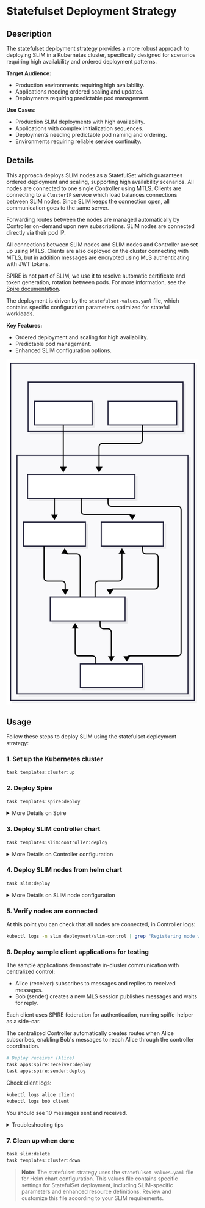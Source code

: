 # Statefulset Deployment Strategy

## Description

The statefulset deployment strategy provides a more robust approach to deploying SLIM in a Kubernetes cluster, specifically designed for scenarios requiring high availability and ordered deployment patterns.

**Target Audience:**

- Production environments requiring high availability.
- Applications needing ordered scaling and updates.
- Deployments requiring predictable pod management.

**Use Cases:**

- Production SLIM deployments with high availability.
- Applications with complex initialization sequences.
- Deployments needing predictable pod naming and ordering.
- Environments requiring reliable service continuity.

## Details

This approach deploys SLIM nodes as a StatefulSet which guarantees ordered deployment and scaling, supporting high availability scenarios. All nodes are connected to one single Controller using MTLS. Clients are connecting to a `ClusterIP` service which load balances connections between SLIM nodes. Since SLIM keeps the connection open, all communication goes to the same server.

Forwarding routes between the nodes are managed automatically by Controller on-demand upon new subscriptions. SLIM nodes are connected directly via their pod IP.

All connections between SLIM nodes and SLIM nodes and Controller are set up using MTLS. Clients are also deployed on the cluster connecting with MTLS, but in addition messages are encrypted using MLS authenticating with JWT tokens.

SPIRE is not part of SLIM, we use it to resolve automatic certificate and token generation, rotation between pods. For more information, see the [Spire documentation](https://spiffe.io/docs/latest/spire-about/).

The deployment is driven by the `statefulset-values.yaml` file, which contains specific configuration parameters optimized for stateful workloads.

**Key Features:**

- Ordered deployment and scaling for high availability.
- Predictable pod management.
- Enhanced SLIM configuration options.

![SLIM StatefulSet Deployment Diagram](img/slim_statefulset.svg)

## Usage

Follow these steps to deploy SLIM using the statefulset deployment strategy:

### 1. Set up the Kubernetes cluster

```bash
task templates:cluster:up
```

### 2. Deploy Spire

```bash
task templates:spire:deploy
```

<details>
<summary>More Details on Spire</summary>

This step deploys a Spire server, agent and controller on the cluster.

The Spire controller automatically creates SVIDs, certificates, JWT tokens and registers the created *SPIFFEID* for each running pod driven by `ClusterSPIFFEID` custom resource.

Here's an example of the default `ClusterSPIFFEID` which applies to all pods unless a custom one is defined:

```yaml
  apiVersion: spire.spiffe.io/v1alpha1
  kind: ClusterSPIFFEID
  name: spire-spire-default
  spec:
      className: spire-spire
      fallback: true
      hint: default
      namespaceSelector:
          matchExpressions:
          - key: kubernetes.io/metadata.name
          operator: NotIn
          values:
          - spire
          - spire-server
          - spire-system
      spiffeIDTemplate: spiffe://{{ .TrustDomain }}/ns/{{ .PodMeta.Namespace }}/sa/{{
          .PodSpec.ServiceAccountName }}
```

The Spire agent exposes a local API endpoint on each node, used by applications to fetch certificates and certificate bundles. Applications may support Spire natively (Controller) or they run [Spiffe helper](https://github.com/spiffe/spiffe-helper) as a side-car, which takes care or fetching and rotating certificates and tokens. (SLIM nodes and clients)

For troubleshooting connection problems, use the following command to list created entries:

```bash
kubectl exec -n spire spire-server-0 -- /opt/spire/bin/spire-server entry
```

Find out more on [Spire on Kubernetes](https://spiffe.io/docs/latest/try/getting-started-k8s/) and [ClusterSPIFFEID](https://github.com/spiffe/spire-controller-manager/blob/main/docs/clusterspiffeid-crd.md) resource.

</details>

### 3. Deploy SLIM controller chart

```bash
task templates:slim:controller:deploy
```

<details>
<summary>More Details on Controller configuration</summary>

This step deploys the SLIM Controller Southbound API configured with MTLS. The Controller supports MTLS through SPIRE, which just needs to be enabled and the `socketPath` configured:

```yaml
  config:
      northbound:
          httpHost: 0.0.0.0
          httpPort: "{{ .Values.service.north.port }}"

      southbound:
          httpHost: 0.0.0.0
          httpPort: "{{ .Values.service.south.port }}"    
          tls:
              useSpiffe: true
          spire:
              socketPath: "unix:///run/spire/agent-sockets/api.sock"
```

See [SLIM Controller Helm chart values](../controller-values.yaml) for more information.

</details>


### 4. Deploy SLIM nodes from helm chart

```bash
task slim:deploy
```

<details>
<summary>More Details on SLIM node configuration</summary>

This step deploys three replicas of SLIM servers and a `ClusterIP` service.

In each SLIM pod, there is a `spire-helper` container running fetching generated X509 certificates, keys, and certificate bundles to the configured path. SLIM nodes must be configured to use MTLS using the same path.

```yaml
  services:
    slim/0:
      node_id: ${env:SLIM_SVC_ID}
      dataplane:
        servers:
          - endpoint: "0.0.0.0:{{ .Values.slim.service.data.port }}"
            tls:
              #insecure: true
              insecure_skip_verify: false
              cert_file: "/svids/tls.crt"
              key_file: "/svids/tls.key"
              ca_file: "/svids/svid_bundle.pem"                

        clients: []
      controller:
        clients:
          - endpoint: "https://slim-control:50052"
            tls:
              #insecure: true
              insecure_skip_verify: false
              cert_file: "/svids/tls.crt"
              key_file: "/svids/tls.key"
              ca_file: "/svids/svid_bundle.pem"
```

> **Note:** `node_id` should be a unique ID within the cluster, since this is used by Controller to identify SLIM server.

See [SLIM Helm chart values](statefulset-values.yaml) for more information.

</details>

### 5. Verify nodes are connected

At this point you can check that all nodes are connected, in Controller logs:

```bash
kubectl logs -n slim deployment/slim-control | grep "Registering node with ID"
```

### 6. Deploy sample client applications for testing

The sample applications demonstrate in-cluster communication with centralized control:

- Alice (receiver) subscribes to messages and replies to received messages.
- Bob (sender) creates a new MLS session publishes messages and waits for reply.

Each client uses SPIRE federation for authentication, running spiffe-helper as a side-car.
  
The centralized Controller automatically creates routes when Alice subscribes, enabling Bob's messages to reach Alice through the controller coordination.
  
```bash
# Deploy receiver (Alice)
task apps:spire:receiver:deploy
task apps:spire:sender:deploy
```

Check client logs:

```bash
kubectl logs alice client
kubectl logs bob client
```

You should see 10 messages sent and received.

<details>
<summary>Troubleshooting tips</summary>

Check the SLIM node logs on each cluster:

```bash
kubectl logs -n slim slim-0 slim
kubectl logs -n slim slim-1 slim
```

In case of connection problems, check the following:

* List registration entries on each cluster:

    ```bash
    kubectl exec -n spire spire-server-0 -- /opt/spire/bin/spire-server entry show
    ```

    There should be an entry for Controller, one entry for each SLIM node.

* Check `spiffe-helper` side-car logs in SLIM nodes and client apps:

    ```bash
    kubectl logs -n slim slim-0 spiffe-helper
    kubectl logs -n slim slim-1 spiffe-helper
    kubectl logs alice spiffe-helper
    kubectl logs bob spiffe-helper
    ```

</details>

### 7. Clean up when done

```bash
task slim:delete
task templates:cluster:down
```

> **Note:** The statefulset strategy uses the `statefulset-values.yaml` file for Helm chart configuration. This values file contains specific settings for StatefulSet deployment, including SLIM-specific parameters and enhanced resource definitions. Review and customize this file according to your SLIM requirements.
